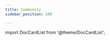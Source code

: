 ```yaml
---
title: Community
sidebar_position: 100

---
```


import DocCardList from '@theme/DocCardList';

<DocCardList />